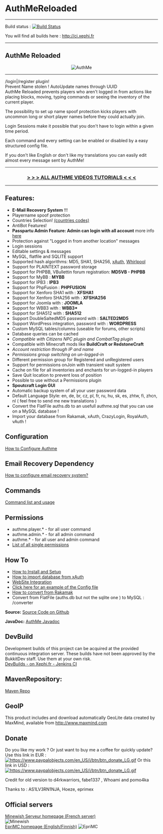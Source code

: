 AuthMeReloaded
======================

<hr>

Build status : [![Build Status](https://travis-ci.org/Xephi/AuthMeReloaded.svg?branch=master)](https://travis-ci.org/Xephi/AuthMeReloaded)

You will find all builds here : http://ci.xephi.fr

<hr>

<h2 id="w-auth-me-reloaded">AuthMe Reloaded</h2>
<div style="text-align:center;margin-left:auto;margin-right:auto"><p><img src="http://www.imagestorming.com/media/cys/1328692322/authme.png" alt="AuthMe" title="AuthMe"></p>
</div>
<hr>
<p>/login|/register plugin! <br>
Prevent Name stolen ! AutoUpdate names through UUID<br>
AuthMe Reloaded prevents players who aren't logged in from actions like placing blocks, moving, typing commands or seeing the inventory of the current player. </p>
<p>The possibility to set up name spoof protection kicks players with uncommon long or short player names before they could actually join.</p>
<p>Login Sessions make it possible that you don't have to login within a given time period.</p>
<p>Each command and every setting can be enabled or disabled by a easy structured config file. </p>
<p>If you don't like English or don't like my translations you can easily edit almost every message sent by AuthMe!</p>
<hr>
<div style="text-align:center;margin-left:auto;margin-right:auto"><h3 id="w-http-dev-bukkit-org-server-mods-authme-reloaded-pages"><a href="http://dev.bukkit.org/server-mods/authme-reloaded/pages/videos-tutorials/"><strong>  &gt; &gt; &gt; ALL AUTHME VIDEOS TUTORIALS  &lt; &lt; &lt;</strong></a></h3>
</div>
<hr>
<h2 id="w-features">Features:</h2>
<ul><li><strong>E-Mail Recovery System</strong> !!!
</li><li>Playername spoof protection
</li><li>Countries Selection! <a href="http://dev.bukkit.org/bukkit-plugins/authme-reloaded/pages/countries-codes/">(countries codes)</a>
</li><li>AntiBot Features!
</li><li><strong> Passpartu Admin Feature: Admin can login with all account</strong> more info <a href="http://dev.bukkit.org/server-mods/authme-reloaded/pages/how-to-install-and-initial-configuration/">here</a>
</li><li>Protection against "Logged in from another location" messages
</li><li>Login sessions
</li><li>Editable settings &amp; messages
</li><li>MySQL, flatfile and SQLITE support
</li><li>Supported hash algorithms: MD5, SHA1, SHA256, <a href="https://github.com/CypherX/xAuth/wiki/Password-Hashing">xAuth</a>, <a href="http://en.wikipedia.org/wiki/Whirlpool_(cryptography)">Whirlpool</a>
</li><li>Support for PLAINTEXT password storage
</li><li>Support for PHPBB, VBullettin forum registration: <strong>MD5VB - PHPBB</strong>
</li><li>Support for MyBB : <strong>MYBB</strong>
</li><li>Support for IPB3 : <strong>IPB3</strong>
</li><li>Support for PhpFusion : <strong>PHPFUSION</strong>
</li><li>Support for Xenforo SHA1 with : <strong>XFSHA1</strong>
</li><li>Support for Xenforo SHA256 with : <strong>XFSHA256</strong>
</li><li>Support for Joomla with : <strong>JOOMLA</strong>
</li><li>Support for WBB3 with : <strong>WBB3*</strong>
</li><li>Support for SHA512 with : <strong>SHA512</strong>
</li><li>Support DoubleSaltedMD5 password with : <strong>SALTED2MD5</strong>
</li><li>Support WordPress integration, password with : <strong>WORDPRESS</strong>
</li><li>Custom MySQL tables/columns (useable for forums, other scripts)
</li><li>Database queries can be cached
</li><li><em>Compatible with Citizens NPC plugin and CombatTag plugin</em>
</li><li>Compatible with Minecraft mods like <strong>BuildCraft or RedstoneCraft</strong>
</li><li><em>Account restriction through IP and name</em>
</li><li><em>Permissions group switching on un-logged-in</em>
</li><li>Different permission group for Registered and unRegistered users
</li><li>Support for permissions onJoin with transient vault system
</li><li>Cache on file for all inventories and enchants for un-logged-in players
</li><li>Save Quit location to prevent loss of position
</li><li>Possible to use without a Permissions plugin
</li><li><strong>Spoutcraft Login GUI</strong>
</li><li>Automatic backup system of all your user password data
</li><li>Default Language Style: en, de, br, cz, pl, fr, ru, hu, sk, es, zhtw, fi, zhcn, nl ( feel free to send me new translations )
</li><li>Convert the FlatFile auths.db to an usefull authme.sql that you can use on a MySQL database !
</li><li>Import your database from Rakamak, xAuth, CrazyLogin, RoyalAuth, vAuth !
</li></ul>
<h2 id="w-configuration">Configuration</h2>
<p><a href="http://dev.bukkit.org/server-mods/authme-reloaded/pages/configure-auth-me/">How to Configure Authme</a></p>
<h2 id="w-email-recovery-dependency">Email Recovery Dependency</h2>
<p><a href="http://dev.bukkit.org/server-mods/authme-reloaded/pages/how-to-configure-email-recovery-system/">How to configure email recovery system?</a></p>
<h2 id="w-commands">Commands</h2>
<p><a href="http://dev.bukkit.org/server-mods/authme-reloaded/pages/command/">Command list and usage</a></p>
<h2 id="w-permissions">Permissions</h2>
<ul><li>authme.player.* - for all user command
</li><li>authme.admin.* - for all admin command
</li><li>authme.* - for all user and admin command
</li><li><a href="http://dev.bukkit.org/server-mods/authme-reloaded/pages/permissions/">List of all single permissions</a>
</li></ul>
<h2 id="w-how-to">How To</h2>
<ul><li><a href="http://dev.bukkit.org/server-mods/authme-reloaded/pages/how-to-install-and-initial-configuration/">How to Install and Setup</a>
</li><li><a href="http://dev.bukkit.org/server-mods/authme-reloaded/pages/how-to-import-database-from-xauth/">How to import database from xAuth</a>
</li><li><a href="http://dev.bukkit.org/server-mods/authme-reloaded/pages/web-site-integration/">WebSite Integration</a>
</li><li><a href="https://raw.githubusercontent.com/Xephi/AuthMeReloaded/master/src/main/resources/config.yml">Click here for an example of the Config file</a>
</li><li><a href="http://dev.bukkit.org/server-mods/authme-reloaded/pages/how-to-import-database-from-rakamak/">How to convert from Rakamak</a>
</li><li>Convert from FlatFile (auths.db but not the sqlite one ) to MySQL : /converter
</li></ul>
<p><strong>Source:</strong>
<a href="https://github.com/Xephi/AuthMeReloaded">Source Code on Github</a></p>
<p><strong>JavaDoc:</strong>
<a href="http://xephi.github.io/AuthMeReloaded/index.html">AuthMe Javadoc</a></p>
<h2 id="w-dev-build">DevBuild</h2>
<p>Development builds of this project can be acquired at the provided continuous integration server. These builds have not been approved by the BukkitDev staff. Use them at your own risk. <br>
<a href="http://ci.xephi.fr/">DevBuilds - on Xephi.fr - Jenkins CI</a></p>
<h2 id="w-maven-repository">MavenRepository:</h2>
<p><a href="http://xephi.fr:8080/plugin/repository/everything/">Maven Repo</a></p>
<h2 id="w-geo-ip">GeoIP</h2>
<p>This product includes and download automatically GeoLite data created by MaxMind, available from <a href="http://www.maxmind.com">http://www.maxmind.com</a></p>
<h2 id="w-donate">Donate</h2>
<p>Do you like my work ? Or just want to buy me a coffee for quickly update?<br>
Use this link in EUR :
<a href="https://www.paypal.com/cgi-bin/webscr?cmd=_s-xclick&amp;hosted_button_id=QLMM9SNCX825Y"><img src="https://www.paypalobjects.com/en_US/i/btn/btn_donate_LG.gif" alt="https://www.paypalobjects.com/en_US/i/btn/btn_donate_LG.gif" title="https://www.paypalobjects.com/en_US/i/btn/btn_donate_LG.gif"></a>
Or this link in USD :
<a href="https://www.paypal.com/cgi-bin/webscr?cmd=_s-xclick&amp;hosted_button_id=PWQMYCP2SAH6L"><img src="https://www.paypalobjects.com/en_US/i/btn/btn_donate_LG.gif" alt="https://www.paypalobjects.com/en_US/i/btn/btn_donate_LG.gif" title="https://www.paypalobjects.com/en_US/i/btn/btn_donate_LG.gif"></a></p>
<p>Credit for old version to d4rkwarriors, fabe1337 , Whoami and pomo4ka</p>
<p>Thanks to : AS1LV3RN1NJA, Hoeze, eprimex</p>
<h2 id="w-official-servers">Official servers</h2>
<p><a href="http://www.minewish.fr/">Minewish Serveur homepage (French server)</a> <br>
<img src="https://minestatus.net/47900-minewish/image/original.png" alt="Minewish" title="Minewish"> <br>
<a href="http://www.rautamiekka.org/?page_id=14">EpriMC homepage (English/Finnish)</a>
<img src="http://minecraft-server-list.com/server/logo/51237.png" alt="EpriMC" title="EpriMC"> <br></p>
